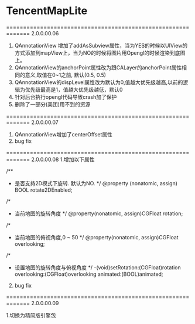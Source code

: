 # TencentMapLite
=============================================================
2.0.0.00.06
1. QAnnotationView 增加了addAsSubview属性，当为YES的时候以UIView的方式添加到mapView上，当为NO的时候将图片用Opengl的时候渲染到底图上。
2. QAnnotationView的anchorPoint属性改为跟CALayer的anchorPoint属性相同的意义,取值在0~1之前, 默认(0.5, 0.5)
3. QAnnotationView的dispLevel属性改为默认为0,值越大优先级越高,以前的逻辑为优先级最高是1，值越大优先级越低，默认0
4. 针对后台执行opengl代码导致crash加了保护
5. 删除了一部分(美团)用不到的资源

=============================================================
2.0.0.00.07
1. QAnnotationView增加了centerOffset属性
2. bug fix

=============================================================
2.0.0.00.08
1.增加以下属性

/**
* 是否支持2D模式下旋转. 默认为NO.
*/
@property (nonatomic, assign) BOOL rotate2DEnabled;

/*
* 当前地图的旋转角度
*/
@property(nonatomic, assign)CGFloat rotation;

/*
* 当前地图的俯视角度,0 ~ 50
*/
@property(nonatomic, assign)CGFloat overlooking;

/*
* 设置地图的旋转角度与俯视角度
*/
-(void)setRotation:(CGFloat)rotation overlooking:(CGFloat)overlooking animated:(BOOL)animated;

2. bug fix

=============================================================
2.0.0.00.09

1.切换为精简版引擎包
